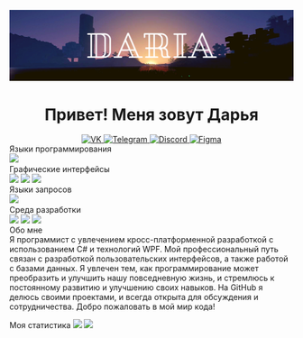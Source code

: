 [![Header](https://github.com/Todaydarya/Todaydarya/blob/main/image/Todaydarya.png)](https://t.me/Todaydarya)

<h1 align="center">Привет! Меня зовут Дарья</h1>
<div align="center">
	<a href="https://vk.com/vasi_tyt">
	<img src="https://img.shields.io/badge/VK-0078D7?style=for-the-badge&logo=vk&logoColor=white" alt="VK">
	</a>
	<a href="https://t.me/Todaydarya">
	<img src="https://img.shields.io/badge/Telegram-00A0D7?style=for-the-badge&logo=Telegram&logoColor=white" alt="Telegram">
	</a>
	<a href="https://discordapp.com/users/658399076299178036/">
	<img src="https://img.shields.io/badge/Discord-00A0D7?style=for-the-badge&logo=discord&logoColor=white" alt="Discord">
	</a>
	<a href="https://discordapp.com/users/658399076299178036/">
	<img src="https://img.shields.io/badge/Figma-BF0A30?style=for-the-badge&logo=Figma&logoColor=white" alt="Figma">
	</a>
</div>
<div>Языки программирования</div>
	<div><img src="https://img.shields.io/badge/-C%23-68217A?style-for-the-badge&"></div>
<div>Графические интерфейсы</div>
<div> 
	<img src="https://img.shields.io/badge/-WPF-00A0D7?style-for-the-badge&">
	<img src="https://img.shields.io/badge/-WinForms-0078D7?style-for-the-badge&">
	<img src="https://img.shields.io/badge/-Figma-BF0A30?style-for-the-badge&">
</div>
<div>Языки запросов</div>
	<div><img src="https://img.shields.io/badge/-TSQL-FFA500?style-for-the-badge&"></div>
<div>Среда разработки</div>
<div>
	<img src="https://img.shields.io/badge/-VisualStudio-9457EB?style-for-the-badge&">
	<img src="https://img.shields.io/badge/-SSMS-8B4513?style-for-the-badge&">
	<img src="https://img.shields.io/badge/-MongoDB-4CAF50?style-for-the-badge&">	
</div>

<div>Обо мне</div>
Я программист с увлечением кросс-платформенной разработкой с использованием C# и технологий WPF. Мой профессиональный путь связан с разработкой пользовательских интерфейсов, а также работой с базами данных. Я увлечен тем, как программирование может преобразить и улучшить нашу повседневную жизнь, и стремлюсь к постоянному развитию и улучшению своих навыков. На GitHub я делюсь своими проектами, и всегда открыта для обсуждения и сотрудничества. Добро пожаловать в мой мир кода! 

<p> Моя статистика
	<img src="https://github-profile-summary-cards.vercel.app/api/cards/profile-details?username=Todaydarya&theme=github_dark">
	<img src="https://github-profile-summary-cards.vercel.app/api/cards/most-commit-language?username=Todaydarya&theme=github_dark">
</p>
